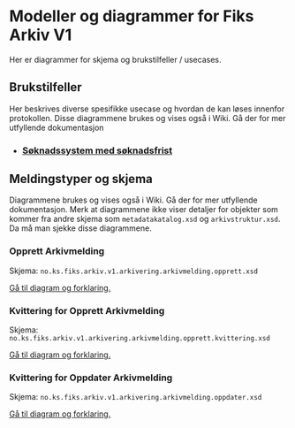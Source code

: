 # Modeller og diagrammer for Fiks Arkiv V1

Her er diagrammer for skjema og brukstilfeller / usecases.

## Brukstilfeller
Her beskrives diverse spesifikke usecase og hvordan de kan løses innenfor protokollen.
Disse diagrammene brukes og vises også i Wiki. Gå der for mer utfyllende dokumentasjon

* ### [Søknadssystem med søknadsfrist](UseCases/Soeknadssystem-med-soeknadsfrist)

## Meldingstyper og skjema
Diagrammene brukes og vises også i Wiki. Gå der for mer utfyllende dokumentasjon.
Merk at diagrammene ikke viser detaljer for objekter som kommer fra andre skjema som `metadatakatalog.xsd` og `arkivstruktur.xsd`.
Da må man sjekke disse diagrammene. 

### Opprett Arkivmelding
Skjema: `no.ks.fiks.arkiv.v1.arkivering.arkivmelding.opprett.xsd`

[Gå til diagram og forklaring.](SchemaModels/no/ks/fiks/arkiv/v1/arkivering/arkivmelding/opprett.md)

### Kvittering for Opprett Arkivmelding 
Skjema: `no.ks.fiks.arkiv.v1.arkivering.arkivmelding.opprett.kvittering.xsd`

[Gå til diagram og forklaring.](SchemaModels/no/ks/fiks/arkiv/v1/arkivering/arkivmelding/opprett/kvittering.md)

### Kvittering for Oppdater Arkivmelding
Skjema: `no.ks.fiks.arkiv.v1.arkivering.arkivmelding.oppdater.xsd`

[Gå til diagram og forklaring.](SchemaModels/no/ks/fiks/arkiv/v1/arkivering/arkivmelding/oppdater.md)

